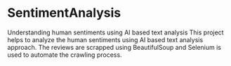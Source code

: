 # SentimentAnalysis
Understanding human sentiments using AI based text analysis 
This project helps to analyze the human sentiments using AI based text analysis approach. The reviews are scrapped using BeautifulSoup and Selenium is used to automate the crawling process.
